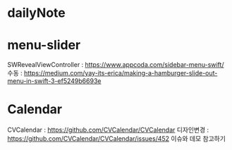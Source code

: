 # dailyNote

# menu-slider
SWRevealViewController : https://www.appcoda.com/sidebar-menu-swift/
수동 : https://medium.com/yay-its-erica/making-a-hamburger-slide-out-menu-in-swift-3-ef5249b6693e

# Calendar
CVCalendar : https://github.com/CVCalendar/CVCalendar
디자인변경 : https://github.com/CVCalendar/CVCalendar/issues/452
이슈와 데모 참고하기

